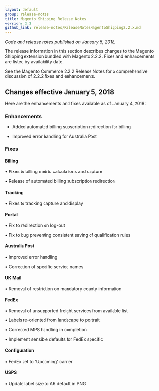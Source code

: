 ```yaml
---
layout: default
group: release-notes
title: Magento Shipping Release Notes
version: 2.2
github_link: release-notes/ReleaseNotesMagentoShipping2.2.x.md
---
```

*Code and release notes published on January 5, 2018.*



The release information in this section describes changes to the Magento Shipping extension bundled with Magento 2.2.2.  Fixes and enhancements are listed by availability date.

See the [Magento Commerce 2.2.2 Release Notes]({{page.baseurl}}release-notes/ReleaseNotes2.2.2CE.html) for a comprehensive discussion of 2.2.2 fixes and enhancements.  


## Changes effective January 5, 2018

Here are the enhancements and fixes available as of January 4, 2018:



### Enhancements  

* Added automated billing subscription redirection for billing

* Improved error handling for Australia Post


### Fixes

#### Billing 

• Fixes to billing metric calculations and capture 

• Release of automated billing subscription redirection


#### Tracking 

• Fixes to tracking capture and display


#### Portal 

• Fix to redirection on log-out  

• Fix to bug preventing consistent saving of qualification rules


#### Australia Post 

• Improved error handling 

• Correction of specific service names


#### UK Mail 

• Removal of restriction on mandatory county information


#### FedEx 

• Removal of unsupported freight services from available list

• Labels re-oriented from landscape to portrait 

• Corrected MPS handling in completion 

• Implement sensible defaults for FedEx specific 


#### Configuration 

• FedEx set to 'Upcoming' carrier


#### USPS 

• Update label size to A6 default in PNG



